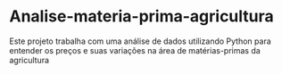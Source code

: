 # Analise-materia-prima-agricultura
Este projeto trabalha com uma análise de dados utilizando Python para entender os preços e suas variações na área de matérias-primas da agricultura
